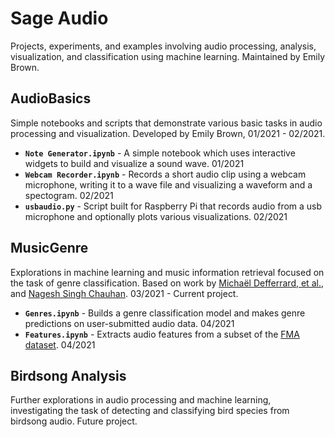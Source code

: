 # Sage Audio  
Projects, experiments, and examples involving audio processing, analysis, visualization, and classification using machine learning. Maintained by Emily Brown.
  
## AudioBasics  
Simple notebooks and scripts that demonstrate various basic tasks in audio processing and visualization. Developed by Emily Brown, 01/2021 - 02/2021.  
- **`Note Generator.ipynb`** - A simple notebook which uses interactive widgets to build and visualize a sound wave. 01/2021
- **`Webcam Recorder.ipynb`** - Records a short audio clip using a webcam microphone, writing it to a wave file and visualizing a waveform and a spectogram. 02/2021
- **`usbaudio.py`** - Script built for Raspberry Pi that records audio from a usb microphone and optionally plots various visualizations. 02/2021

## MusicGenre
Explorations in machine learning and music information retrieval focused on the task of genre classification. Based on work by [Michaël Defferrard, et al.](https://github.com/mdeff/fma), and [Nagesh Singh Chauhan](https://www.kdnuggets.com/2020/02/audio-data-analysis-deep-learning-python-part-1.html). 03/2021 - Current project.
- **`Genres.ipynb`** - Builds a genre classification model and makes genre predictions on user-submitted audio data. 04/2021
- **`Features.ipynb`** - Extracts audio features from a subset of the [FMA dataset](https://github.com/mdeff/fma). 04/2021

## Birdsong Analysis
Further explorations in audio processing and machine learning, investigating the task of detecting and classifying bird species from birdsong audio. Future project.
